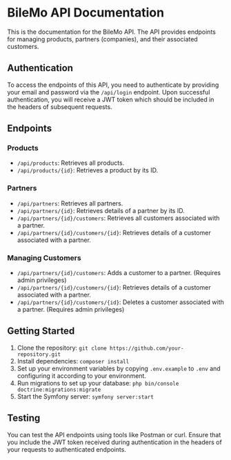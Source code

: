 # BileMo API Documentation

This is the documentation for the BileMo API. The API provides endpoints for managing products, partners (companies), and their associated customers.

## Authentication

To access the endpoints of this API, you need to authenticate by providing your email and password via the `/api/login` endpoint. Upon successful authentication, you will receive a JWT token which should be included in the headers of subsequent requests.

## Endpoints

### Products

- `/api/products`: Retrieves all products.
- `/api/products/{id}`: Retrieves a product by its ID.

### Partners

- `/api/partners`: Retrieves all partners.
- `/api/partners/{id}`: Retrieves details of a partner by its ID.
- `/api/partners/{id}/customers`: Retrieves all customers associated with a partner.
- `/api/partners/{id}/customers/{id}`: Retrieves details of a customer associated with a partner.

### Managing Customers

- `/api/partners/{id}/customers`: Adds a customer to a partner. (Requires admin privileges)
- `/api/partners/{id}/customers/{id}`: Retrieves details of a customer associated with a partner.
- `/api/partners/{id}/customers/{id}`: Deletes a customer associated with a partner. (Requires admin privileges)

## Getting Started

1. Clone the repository: `git clone https://github.com/your-repository.git`
2. Install dependencies: `composer install`
3. Set up your environment variables by copying `.env.example` to `.env` and configuring it according to your environment.
4. Run migrations to set up your database: `php bin/console doctrine:migrations:migrate`
5. Start the Symfony server: `symfony server:start`

## Testing

You can test the API endpoints using tools like Postman or curl. Ensure that you include the JWT token received during authentication in the headers of your requests to authenticated endpoints.

